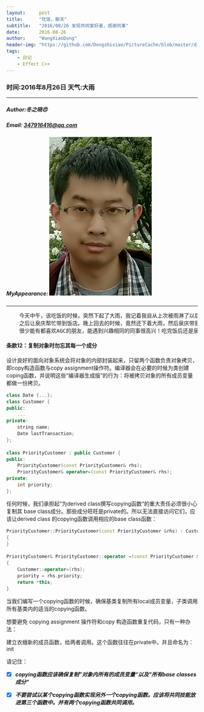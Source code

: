 ```yaml
---
layout:     post
title:      "吃饭，聊天"
subtitle:   "2016/08/26 发现共同爱好者，感谢同事"
date:       2016-08-26
author:     "WangXiaoDong"
header-img: "https://github.com/Dongzhixiao/PictureCache/blob/master/diaryPic/20160826.jpg?raw=true"
tags:
    - 日记
    - Effect C++
---
```


### 时间:2016年8月26日 天气:大雨
-----
#####   Author:冬之晓:angry:
#####   Email: 347916416@qq.com
#####   MyAppearance: ![MyAppearance](https://github.com/Dongzhixiao/PictureCache/raw/master/MyPicture.JPG "我的头像")
----------

<pre>
    今天中午，该吃饭的时候，突然下起了大雨，我记着我自从上次被雨淋了以后。每天都带着伞，但是打开书包才发现，伞没了，晕！
	之后让泉庆帮忙带到饭店。晚上回去的时候，竟然还下着大雨，然后泉庆带我们去吃饭，吃饭的过程和翔宇聊天，发现他也喜欢AGC，
	很少能有都喜欢AGC的朋友，能遇到兴趣相同的同事很高兴！吃完饭后还是泉庆帮忙给我们送到住的地方，非常感谢泉庆！！
</pre>

#### 条款12：复制对象时勿忘其每一个成分

设计良好的面向对象系统会将对象的内部封装起来，只留两个函数负责对象拷贝，即copy构造函数与copy assignment操作符。编译器会在必要的时候为类创建coping函数，并说明这些“编译器生成版”的行为：将被拷贝对象的所有成员变量都做一份拷贝。


```C++
class Date {...};  
class Customer {  
public:  
    ...  
private:  
    string name;  
    Date lastTransaction;  
};  
  
class PriorityCustomer : public Customer {  
public:  
    PriorityCustomer(const PriorityCustomer& rhs);  
    PriorityCustomer& operator=(const PriorityCustomer& rhs);  
private:  
    int priority;  
};  
```

任何时候，我们承担起“为derived class撰写copying函数“的重大责任必须很小心复制其 base class成分。那些成分旺旺是private的。所以无法直接访问它们，应该让derived class 的copying函数调用相应的base class函数：

```C++
PriorityCustomer::PriorityCustomer(const PriorityCustomer &rhs) : Customer(rhs), priority(rhs.priority)  
{  
}  
  
PriorityCustomer& PriorityCustomer::operator =(const PriorityCustomer &rhs)   
{  
    Customer::operator=(rhs);  
    priority = rhs.priority;  
    return *this;  
}  
```


当我们编写一个copying函数的时候，确保基类复制所有local成员变量，子类调用所有基类内的适当的copying函数。


想要避免 copying assignment 操作符和copy 构造函数重复代码，只有一种办法：

建立衣蛾新的成员函数，给两者调用。这个函数往往在private中。并且命名为：init



请记住：

- [x] ***copying函数应该确保复制”对象内所有的成员变量“以及"所有base classes成分"***

- [x] ***不要尝试以某个copying函数实现另外一个copying函数。应该将共同技能放进第三个函数中。并有两个copying函数共同调用。***
